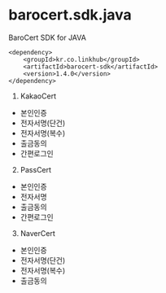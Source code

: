 barocert.sdk.java
================

BaroCert SDK for JAVA

    <dependency>
        <groupId>kr.co.linkhub</groupId>
        <artifactId>barocert-sdk</artifactId>
        <version>1.4.0</version>
    </dependency>

1. KakaoCert 
  - 본인인증
  - 전자서명(단건)
  - 전자서명(복수)
  - 출금동의
  - 간편로그인

2. PassCert
  - 본인인증
  - 전자서명
  - 출금동의
  - 간편로그인

3. NaverCert
  - 본인인증
  - 전자서명(단건)
  - 전자서명(복수)
  - 출금동의
